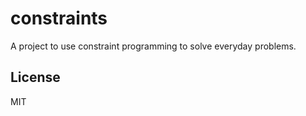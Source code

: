 # constraints

A project to use constraint programming to solve everyday problems.

## License

MIT
